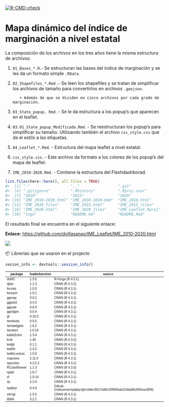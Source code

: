 
<!-- README.md is generated from README.Rmd. Please edit that file -->
<!-- badges: start -->

[![R-CMD-check](https://github.com/r-lib/usethis/actions/workflows/R-CMD-check.yaml/badge.svg)](https://github.com/r-lib/usethis/actions/workflows/R-CMD-check.yaml)

<!-- badges: end -->

# Mapa dinámico del índice de marginación a nivel estatal

La composición de los archivos en los tres años tiene la misma
estructura de archivos:

1.  `01_Bases_*.R`.- Se estructuran las bases del índice de marginación
    y se les da un formato simple `.RData`.  

2.  `02_Shapefiles_*.Rmd` .- Se leen los shapefiles y se tratan de
    simplificar los archivos de tamaño para convertirlos en archivos
    `.geojson`.

           + Además de que se dividen en cinco archivos por cada grado de marginación.    

3.  `03_State_popup. Rmd`. - Se le da estructura a los popup’s que
    aparecen en el leaflet.

4.  `03.01_State_popup_Modificado.Rmd`. - Se reestructuran los popup’s
    para simplificar su tamaño. Utilizando también el archivo
    `css_style.css` que da el estilo a las etiquetas.

5.  `04_Leaflet_*.Rmd`. - Estructura del mapa leaflet a nivel estatal.

6.  `css_style.css`. - Este archivo da formato a los colores de los
    popup’s del mapa de leaflet.

7.  `IME_2010-2020.Rmd`. - Contiene la estructura del Flexhdashborad.

``` r
list.files(here::here(), all.files = TRUE)
#>  [1] "."                  ".."                 ".git"              
#>  [4] ".gitignore"         ".Rhistory"          ".Rproj.user"       
#>  [7] "2010"               "2015"               "2020"              
#> [10] "IME_2010-2020.html" "IME_2010-2020.Rmd"  "IME_2010.html"     
#> [13] "IME_2010_files"     "IME_2015.html"      "IME_2015_files"    
#> [16] "IME_2020.html"      "IME_2020_files"     "IME_Leaflet.Rproj" 
#> [19] "logo"               "README.md"          "README.Rmd"
```

El resultado final se encuentra en el siguiente enlace:

**Enlace:**
<https://github.com/dvillasanao/IME_Leaflet/IME_2010-2020.html>

<html>
<body>
<a href = "https://github.com/dvillasanao/IME_Leaflet/IME_2010-2020.html" target="_blank">
<img src="https://github.com/dvillasanao/IME_Leaflet/blob/leaflet-branch/logo/img01.png?raw=true"/></a>
</body>
</html>

📦 Librerías que se usaron en el projecto

``` r
sesion_info <- devtools::session_info()
```

<table class=\" lightable-classic\" style='font-size: 10px; font-family: \"Arial Narrow\", \"Source Sans Pro\", sans-serif; margin-left: auto; margin-right: auto;'> <thead>  <tr>   <th style=\"text-align:center;\"> package </th>   <th style=\"text-align:center;\"> loadedversion </th>   <th style=\"text-align:center;\"> source </th>  </tr> </thead><tbody>  <tr>   <td style=\"text-align:center;padding: 4px\"> doMC </td>   <td style=\"text-align:center;padding: 4px\"> 1.3.5 </td>   <td style=\"text-align:center;padding: 4px\"> R-Forge (R 4.3.1) </td>  </tr>  <tr>   <td style=\"text-align:center;padding: 4px\"> dplyr </td>   <td style=\"text-align:center;padding: 4px\"> 1.1.3 </td>   <td style=\"text-align:center;padding: 4px\"> CRAN (R 4.3.2) </td>  </tr>  <tr>   <td style=\"text-align:center;padding: 4px\"> forcats </td>   <td style=\"text-align:center;padding: 4px\"> 1.0.0 </td>   <td style=\"text-align:center;padding: 4px\"> CRAN (R 4.3.1) </td>  </tr>  <tr>   <td style=\"text-align:center;padding: 4px\"> foreach </td>   <td style=\"text-align:center;padding: 4px\"> 1.5.2 </td>   <td style=\"text-align:center;padding: 4px\"> CRAN (R 4.3.1) </td>  </tr>  <tr>   <td style=\"text-align:center;padding: 4px\"> ggmap </td>   <td style=\"text-align:center;padding: 4px\"> 3.0.2 </td>   <td style=\"text-align:center;padding: 4px\"> CRAN (R 4.3.1) </td>  </tr>  <tr>   <td style=\"text-align:center;padding: 4px\"> ggplot2 </td>   <td style=\"text-align:center;padding: 4px\"> 3.4.3 </td>   <td style=\"text-align:center;padding: 4px\"> CRAN (R 4.3.1) </td>  </tr>  <tr>   <td style=\"text-align:center;padding: 4px\"> ggpubr </td>   <td style=\"text-align:center;padding: 4px\"> 0.6.0 </td>   <td style=\"text-align:center;padding: 4px\"> CRAN (R 4.3.1) </td>  </tr>  <tr>   <td style=\"text-align:center;padding: 4px\"> ggridges </td>   <td style=\"text-align:center;padding: 4px\"> 0.5.4 </td>   <td style=\"text-align:center;padding: 4px\"> CRAN (R 4.3.1) </td>  </tr>  <tr>   <td style=\"text-align:center;padding: 4px\"> gt </td>   <td style=\"text-align:center;padding: 4px\"> 0.10.0 </td>   <td style=\"text-align:center;padding: 4px\"> CRAN (R 4.3.1) </td>  </tr>  <tr>   <td style=\"text-align:center;padding: 4px\"> htmltools </td>   <td style=\"text-align:center;padding: 4px\"> 0.5.5 </td>   <td style=\"text-align:center;padding: 4px\"> CRAN (R 4.3.1) </td>  </tr>  <tr>   <td style=\"text-align:center;padding: 4px\"> htmlwidgets </td>   <td style=\"text-align:center;padding: 4px\"> 1.6.2 </td>   <td style=\"text-align:center;padding: 4px\"> CRAN (R 4.3.1) </td>  </tr>  <tr>   <td style=\"text-align:center;padding: 4px\"> iterators </td>   <td style=\"text-align:center;padding: 4px\"> 1.0.14 </td>   <td style=\"text-align:center;padding: 4px\"> CRAN (R 4.3.1) </td>  </tr>  <tr>   <td style=\"text-align:center;padding: 4px\"> kableExtra </td>   <td style=\"text-align:center;padding: 4px\"> 1.3.4 </td>   <td style=\"text-align:center;padding: 4px\"> CRAN (R 4.3.1) </td>  </tr>  <tr>   <td style=\"text-align:center;padding: 4px\"> knitr </td>   <td style=\"text-align:center;padding: 4px\"> 1.45 </td>   <td style=\"text-align:center;padding: 4px\"> CRAN (R 4.3.2) </td>  </tr>  <tr>   <td style=\"text-align:center;padding: 4px\"> leafgl </td>   <td style=\"text-align:center;padding: 4px\"> 0.1.1 </td>   <td style=\"text-align:center;padding: 4px\"> CRAN (R 4.3.1) </td>  </tr>  <tr>   <td style=\"text-align:center;padding: 4px\"> leaflet </td>   <td style=\"text-align:center;padding: 4px\"> 2.2.0 </td>   <td style=\"text-align:center;padding: 4px\"> CRAN (R 4.3.1) </td>  </tr>  <tr>   <td style=\"text-align:center;padding: 4px\"> leaflet.extras </td>   <td style=\"text-align:center;padding: 4px\"> 1.0.0 </td>   <td style=\"text-align:center;padding: 4px\"> CRAN (R 4.3.1) </td>  </tr>  <tr>   <td style=\"text-align:center;padding: 4px\"> mapview </td>   <td style=\"text-align:center;padding: 4px\"> 2.11.0 </td>   <td style=\"text-align:center;padding: 4px\"> CRAN (R 4.3.1) </td>  </tr>  <tr>   <td style=\"text-align:center;padding: 4px\"> openxlsx </td>   <td style=\"text-align:center;padding: 4px\"> 4.2.5.2 </td>   <td style=\"text-align:center;padding: 4px\"> CRAN (R 4.3.1) </td>  </tr>  <tr>   <td style=\"text-align:center;padding: 4px\"> RColorBrewer </td>   <td style=\"text-align:center;padding: 4px\"> 1.1-3 </td>   <td style=\"text-align:center;padding: 4px\"> CRAN (R 4.3.0) </td>  </tr>  <tr>   <td style=\"text-align:center;padding: 4px\"> rgdal </td>   <td style=\"text-align:center;padding: 4px\"> 1.6-7 </td>   <td style=\"text-align:center;padding: 4px\"> CRAN (R 4.3.1) </td>  </tr>  <tr>   <td style=\"text-align:center;padding: 4px\"> sf </td>   <td style=\"text-align:center;padding: 4px\"> 1.0-14 </td>   <td style=\"text-align:center;padding: 4px\"> CRAN (R 4.3.1) </td>  </tr>  <tr>   <td style=\"text-align:center;padding: 4px\"> sp </td>   <td style=\"text-align:center;padding: 4px\"> 2.1-0 </td>   <td style=\"text-align:center;padding: 4px\"> CRAN (R 4.3.1) </td>  </tr>  <tr>   <td style=\"text-align:center;padding: 4px\"> spdplyr </td>   <td style=\"text-align:center;padding: 4px\"> 0.4.0 </td>   <td style=\"text-align:center;padding: 4px\"> Github (mdsumner/spdplyr@e14dec9017a96c309065ab319da96c839cac6f58) </td>  </tr>  <tr>   <td style=\"text-align:center;padding: 4px\"> stringr </td>   <td style=\"text-align:center;padding: 4px\"> 1.5.0 </td>   <td style=\"text-align:center;padding: 4px\"> CRAN (R 4.3.1) </td>  </tr>  <tr>   <td style=\"text-align:center;padding: 4px\"> tibble </td>   <td style=\"text-align:center;padding: 4px\"> 3.2.1 </td>   <td style=\"text-align:center;padding: 4px\"> CRAN (R 4.3.1) </td>  </tr></tbody></table>
